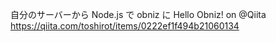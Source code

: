 自分のサーバーから Node.js で obniz に Hello Obniz! on @Qiita
https://qiita.com/toshirot/items/0222ef1f494b21060134